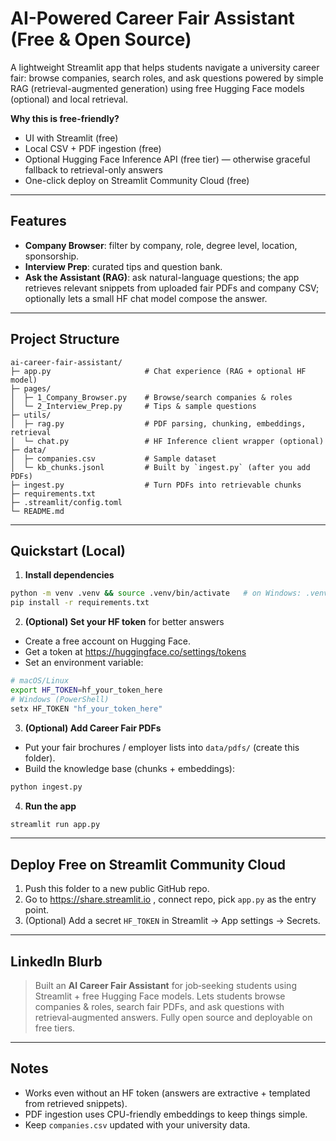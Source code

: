 # AI-Powered Career Fair Assistant (Free & Open Source)

A lightweight Streamlit app that helps students navigate a university career fair: browse companies, search roles, and ask questions powered by simple RAG (retrieval-augmented generation) using free Hugging Face models (optional) and local retrieval.

**Why this is free-friendly?**
- UI with Streamlit (free)
- Local CSV + PDF ingestion (free)
- Optional Hugging Face Inference API (free tier) — otherwise graceful fallback to retrieval-only answers
- One-click deploy on Streamlit Community Cloud (free)

---

## Features
- **Company Browser**: filter by company, role, degree level, location, sponsorship.
- **Interview Prep**: curated tips and question bank.
- **Ask the Assistant (RAG)**: ask natural-language questions; the app retrieves relevant snippets from uploaded fair PDFs and company CSV; optionally lets a small HF chat model compose the answer.

---

## Project Structure
```
ai-career-fair-assistant/
├─ app.py                     # Chat experience (RAG + optional HF model)
├─ pages/
│  ├─ 1_Company_Browser.py    # Browse/search companies & roles
│  └─ 2_Interview_Prep.py     # Tips & sample questions
├─ utils/
│  ├─ rag.py                  # PDF parsing, chunking, embeddings, retrieval
│  └─ chat.py                 # HF Inference client wrapper (optional)
├─ data/
│  ├─ companies.csv           # Sample dataset
│  └─ kb_chunks.jsonl         # Built by `ingest.py` (after you add PDFs)
├─ ingest.py                  # Turn PDFs into retrievable chunks
├─ requirements.txt
├─ .streamlit/config.toml
└─ README.md
```

---

## Quickstart (Local)

1) **Install dependencies**
```bash
python -m venv .venv && source .venv/bin/activate   # on Windows: .venv\Scripts\activate
pip install -r requirements.txt
```

2) **(Optional) Set your HF token** for better answers
- Create a free account on Hugging Face.
- Get a token at https://huggingface.co/settings/tokens
- Set an environment variable:
```bash
# macOS/Linux
export HF_TOKEN=hf_your_token_here
# Windows (PowerShell)
setx HF_TOKEN "hf_your_token_here"
```

3) **(Optional) Add Career Fair PDFs**
- Put your fair brochures / employer lists into `data/pdfs/` (create this folder).
- Build the knowledge base (chunks + embeddings):
```bash
python ingest.py
```

4) **Run the app**
```bash
streamlit run app.py
```

---

## Deploy Free on Streamlit Community Cloud
1. Push this folder to a new public GitHub repo.
2. Go to https://share.streamlit.io , connect repo, pick `app.py` as the entry point.
3. (Optional) Add a secret `HF_TOKEN` in Streamlit → App settings → Secrets.

---

## LinkedIn Blurb
> Built an **AI Career Fair Assistant** for job‑seeking students using Streamlit + free Hugging Face models. Lets students browse companies & roles, search fair PDFs, and ask questions with retrieval‑augmented answers. Fully open source and deployable on free tiers.

---

## Notes
- Works even without an HF token (answers are extractive + templated from retrieved snippets).
- PDF ingestion uses CPU-friendly embeddings to keep things simple.
- Keep `companies.csv` updated with your university data.
